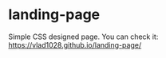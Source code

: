 # landing-page
Simple CSS designed page.
You can check it: https://vlad1028.github.io/landing-page/
